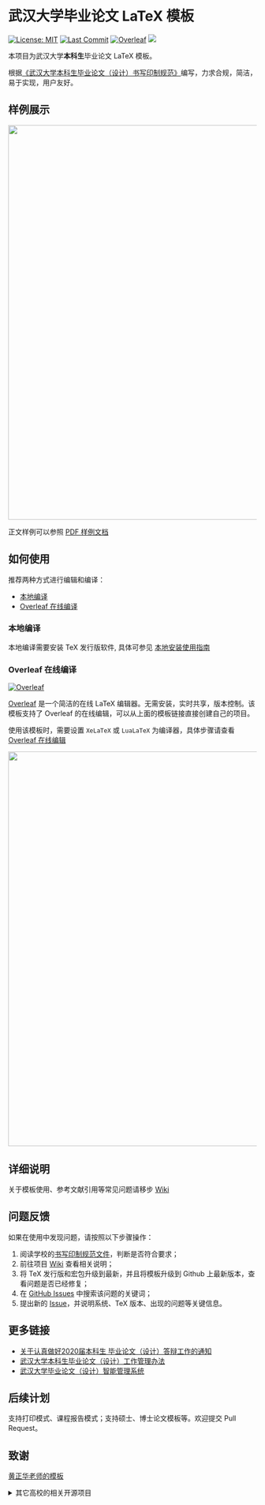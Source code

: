 # 武汉大学毕业论文 LaTeX 模板

[![License: MIT](https://img.shields.io/badge/License-MIT-yellow.svg)](https://opensource.org/licenses/MIT)
[![Last Commit](https://img.shields.io/github/last-commit/mtobeiyf/whu-thesis.svg)](https://github.com/mtobeiyf/whu-thesis/commits/)
[![Overleaf](https://img.shields.io/badge/overleaf-whuthesis-green.svg)](https://www.overleaf.com/latex/templates/wuhan-university-latex-undergraduate-thesis-template/kpystysgbgmr)
[![](https://github.com/mtobeiyf/whu-thesis/workflows/LaTeX%20Compile/badge.svg)](https://github.com/mtobeiyf/whu-thesis/actions)

本项目为武汉大学**本科生**毕业论文 LaTeX 模板。

根据[《武汉大学本科生毕业论文（设计）书写印制规范》](https://github.com/mtobeiyf/whu-thesis/files/4638713/default.pdf)编写，力求合规，简洁，易于实现，用户友好。

## 样例展示

<p align="center">
  <img src="https://user-images.githubusercontent.com/5097752/55679059-f250d300-5936-11e9-8dfe-937a64a0c6bf.png" width="800px">
</p>

正文样例可以参照 [PDF 样例文档](https://github.com/mtobeiyf/whu-thesis/blob/master/main.pdf)

## 如何使用

推荐两种方式进行编辑和编译：

* [本地编译](#本地编译)
* [Overleaf 在线编译](#overleaf-在线编译)

### 本地编译

本地编译需要安装 TeX 发行版软件, 具体可参见 [本地安装使用指南](https://github.com/mtobeiyf/whu-thesis/wiki/%E6%9C%AC%E5%9C%B0%E5%AE%89%E8%A3%85%E4%B8%8E%E7%BC%96%E8%AF%91)

### Overleaf 在线编译

[![Overleaf](https://img.shields.io/badge/overleaf-whuthesis-green.svg)](https://www.overleaf.com/latex/templates/wuhan-university-latex-undergraduate-thesis-template/kpystysgbgmr)


[Overleaf](https://www.overleaf.com/) 是一个简洁的在线 LaTeX 编辑器。无需安装，实时共享，版本控制。该模板支持了 Overleaf 的在线编辑，可以从上面的模板链接直接创建自己的项目。

使用该模板时，需要设置 `XeLaTeX` 或 `LuaLaTeX` 为编译器，具体步骤请查看 [Overleaf 在线编辑](https://github.com/mtobeiyf/whu-thesis/wiki/Overleaf-%E5%9C%A8%E7%BA%BF%E7%BC%96%E8%BE%91)

<p align="center">
  <img src="https://user-images.githubusercontent.com/5097752/55882483-319d4f00-5bd7-11e9-86ff-687106144e16.png" width="800px">
</p>

## 详细说明

关于模板使用、参考文献引用等常见问题请移步 [Wiki](https://github.com/mtobeiyf/whu-thesis/wiki)

## 问题反馈

如果在使用中发现问题，请按照以下步骤操作：

1. 阅读学校的[书写印制规范文件](https://github.com/mtobeiyf/whu-thesis/files/4638713/default.pdf)，判断是否符合要求；
2. 前往项目 [Wiki](https://github.com/mtobeiyf/whu-thesis/wiki) 查看相关说明；
3. 将 TeX 发行版和宏包升级到最新，并且将模板升级到 Github 上最新版本，查看问题是否已经修复；
4. 在 [GitHub Issues](https://github.com/mtobeiyf/whu-thesis/issues) 中搜索该问题的关键词；
5. 提出新的 [Issue](https://github.com/mtobeiyf/whu-thesis/issues)，并说明系统、TeX 版本、出现的问题等关键信息。

## 更多链接

* [关于认真做好2020届本科生 毕业论文（设计）答辩工作的通知](https://info.whu.edu.cn/info/1318/185710.htm)
* [武汉大学本科生毕业论文（设计）工作管理办法](http://ugs.whu.edu.cn/info/1049/1935.htm)
* [武汉大学毕业论文（设计）智能管理系统](http://210.42.121.231/bysj/)

## 后续计划

支持打印模式、课程报告模式；支持硕士、博士论文模板等。欢迎提交 Pull Request。

## 致谢

[黄正华老师的模板](http://aff.whu.edu.cn/huangzh/)
<details>
<summary>其它高校的相关开源项目</summary>

- [bsThesisWHU](https://github.com/csarron/bsThesisWHU)
- [HUSTPaperTemp](https://github.com/skinaze/HUSTPaperTemp)
- [SJTUThesis](https://github.com/sjtug/SJTUThesis)
- [ustcthesis](https://github.com/ustctug/ustcthesis)
- [TJU-thesis-template](https://github.com/liangzhenduo0608/TJU-thesis-template)
- [xdba-thesis](https://github.com/xdlinux/xdba-thesis)
- [NEUBachelorThesis](https://github.com/tzaiyang/NEUBachelorThesis)
- [ThuThesis](https://github.com/tuna/thuthesis)
- [fduthesis](https://github.com/stone-zeng/fduthesis)

</details>
